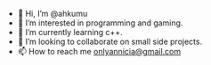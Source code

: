- 👋 Hi, I’m @ahkumu
- 👀 I’m interested in programming and gaming.
- 🌱 I’m currently learning c++.
- 💞️ I’m looking to collaborate on small side projects.
- 📫 How to reach me onlyannicia@gmail.com

<!---
ahkumu/ahkumu is a ✨ special ✨ repository because its `README.md` (this file) appears on your GitHub profile.
You can click the Preview link to take a look at your changes.
--->
